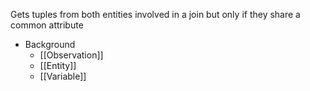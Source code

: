Gets tuples from both entities involved in a join but only if they share a common attribute

- Background
	- [[Observation]]
	- [[Entity]]
	- [[Variable]]